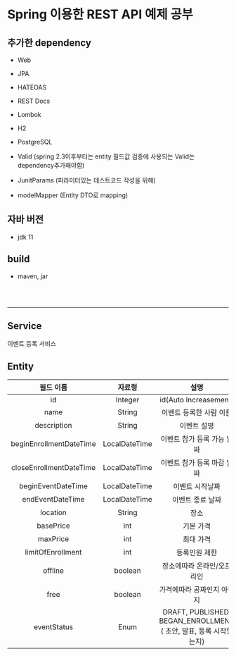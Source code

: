 # Spring 이용한 REST API 예제 공부

## 추가한 dependency
- Web
- JPA
- HATEOAS
- REST Docs
- Lombok
- H2
- PostgreSQL

- Valid (spring 2.3이후부터는 entity 필드값 검증에 사용되는 Valid는 dependency추가해야함)
- JunitParams (파라미터있는 테스트코드 작성을 위해)
- modelMapper (Entity DTO로 mapping)

## 자바 버전
- jdk 11

## build
- maven, jar

<br><Br>

---

## Service
이벤트 등록 서비스

## Entity
|필드 이름|자료형|설명|
|:---:|:---:|:---:|
|id|Integer|id(Auto Increasement)|
name|String|이벤트 등록한 사람 이름
description | String | 이벤트 설명
|beginEnrollmentDateTime|LocalDateTime|이벤트 참가 등록 가능 날짜
closeEnrollmentDateTime|LocalDateTime|이벤트 참가 등록 마감 날짜
beginEventDateTime|LocalDateTime|이벤트 시작날짜
endEventDateTime|LocalDateTime|이벤트 종료 날짜
location|String|장소
basePrice|int|기본 가격
maxPrice|int|최대 가격
limitOfEnrollment|int|등록인원 제한
offline | boolean| 장소에따라 온라인/오프라인
free | boolean | 가격에따라 공짜인지 아닌지
eventStatus | Enum |DRAFT, PUBLISHED, BEGAN_ENROLLMENT ( 초안, 발표, 등록 시작했는지)
